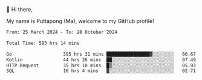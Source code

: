 👋 Hi there,

My name is Puttapong (Ma), welcome to my GitHub profile!

<!--START_SECTION:waka-->

```txt
From: 25 March 2024 - To: 28 October 2024

Total Time: 593 hrs 14 mins

Go                   395 hrs 31 mins ████████████████▓░░░░░░░░   66.67 %
Kotlin               44 hrs 26 mins  ██░░░░░░░░░░░░░░░░░░░░░░░   07.49 %
HTTP Request         35 hrs 10 mins  █▒░░░░░░░░░░░░░░░░░░░░░░░   05.93 %
SQL                  16 hrs 4 mins   ▓░░░░░░░░░░░░░░░░░░░░░░░░   02.71 %
```

<!--END_SECTION:waka-->
